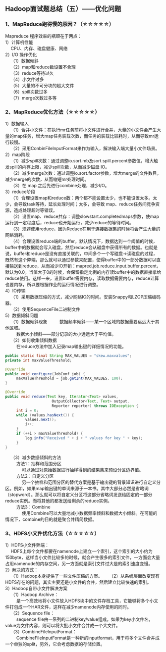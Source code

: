 ## Hadoop面试题总结（五）——优化问题

### 1、MapReduce跑得慢的原因？（**☆☆☆☆☆**）
Mapreduce 程序效率的瓶颈在于两点：  
1）计算机性能  
&emsp; CPU、内存、磁盘健康、网络  
2）I/O 操作优化  
&emsp; （1）数据倾斜  
&emsp; （2）map和reduce数设置不合理  
&emsp; （3）reduce等待过久  
&emsp; （4）小文件过多   
&emsp; （5）大量的不可分块的超大文件   
&emsp; （6）spill次数过多  
&emsp; （7）merge次数过多等  

### 2、MapReduce优化方法（☆☆☆☆☆）  
1）数据输入  
&emsp; （1）合并小文件：在执行mr任务前将小文件进行合并，大量的小文件会产生大量的map任务，增大map任务装载次数，而任务的装载比较耗时，从而导致mr运行较慢。   
&emsp; （2）采用ConbinFileInputFormat来作为输入，解决输入端大量小文件场景。  
2）map阶段  
&emsp; （1）减少spill次数：通过调整io.sort.mb及sort.spill.percent参数值，增大触发spill的内存上限，减少spill次数，从而减少磁盘 IO。   
&emsp; （2）减少merge次数：通过调整io.sort.factor参数，增大merge的文件数目，减少merge的次数，从而缩短mr处理时间。    
&emsp; （3）在 map 之后先进行combine处理，减少I/O。  
3）reduce阶段  
&emsp; （1）合理设置map和reduce数：两个都不能设置太少，也不能设置太多。太少，会导致task等待，延长处理时间；太多，会导致 map、reduce任务间竞争资源，造成处理超时等错误。   
&emsp; （2）设置map、reduce共存：调整slowstart.completedmaps参数，使map运行到一定程度后，reduce也开始运行，减少reduce的等待时间。  
&emsp; （3）规避使用reduce，因为Reduce在用于连接数据集的时候将会产生大量的网络消耗。  
&emsp; （4）合理设置reduce端的buffer，默认情况下，数据达到一个阈值的时候，buffer中的数据就会写入磁盘，然后reduce会从磁盘中获得所有的数据。也就是说，buffer和reduce是没有直接关联的，中间多个一个写磁盘->读磁盘的过程，既然有这个弊端，那么就可以通过参数来配置，使得buffer中的一部分数据可以直接输送到reduce，从而减少IO开销：mapred.job.reduce.input.buffer.percent，默认为0.0。当值大于0的时候，会保留指定比例的内存读buffer中的数据直接拿给reduce使用。这样一来，设置buffer需要内存，读取数据需要内存，reduce计算也要内存，所以要根据作业的运行情况进行调整。  
4）IO传输  
&emsp; （1）采用数据压缩的方式，减少网络IO的时间。安装Snappy和LZOP压缩编码器。  
&emsp; （2）使用SequenceFile二进制文件  
5）数据倾斜问题  
&emsp; （1）数据倾斜现象 
&emsp; &emsp; 数据频率倾斜——某一个区域的数据量要远远大于其他区域。  
&emsp; &emsp; 数据大小倾斜——部分记录的大小远远大于平均值。  
&emsp; （2）如何收集倾斜数据  
&emsp; &emsp; 在reduce方法中加入记录map输出键的详细情况的功能。
```java
public static final String MAX_VALUES = "skew.maxvalues";
private int maxValueThreshold;

@Override
public void configure(JobConf job) {
     maxValueThreshold = job.getInt(MAX_VALUES, 100);
}

@Override
public void reduce(Text key, Iterator<Text> values,
                     OutputCollector<Text, Text> output,
                     Reporter reporter) throws IOException {
     int i = 0;
     while (values.hasNext()) {
         values.next();
         i++;
     }
     if (++i > maxValueThreshold) {
         log.info("Received " + i + " values for key " + key);
     }
}
```
&emsp; （3）减少数据倾斜的方法  
&emsp; &emsp; 方法1：抽样和范围分区  
&emsp; &emsp; &emsp; 可以通过对原始数据进行抽样得到的结果集来预设分区边界值。  
&emsp; &emsp; 方法2：自定义分区   
&emsp; &emsp; &emsp; 另一个抽样和范围分区的替代方案是基于输出键的背景知识进行自定义分区。例如，如果map输出键的单词来源于一本书。其中大部分必然是省略词（stopword）。那么就可以将自定义分区将这部分省略词发送给固定的一部分reduce实例。而将其他的都发送给剩余的reduce实例。  
&emsp; &emsp; 方法3：Combine  
&emsp; &emsp; &emsp; 使用Combine可以大量地减小数据频率倾斜和数据大小倾斜。在可能的情况下，combine的目的就是聚合并精简数据。  

### 3、HDFS小文件优化方法（☆☆☆☆☆）  
1）HDFS小文件弊端：  
&emsp; HDFS上每个文件都要在namenode上建立一个索引，这个索引的大小约为150byte，这样当小文件比较多的时候，就会产生很多的索引文件，一方面会大量占用namenode的内存空间，另一方面就是索引文件过大是的索引速度变慢。   
2）解决的方式：   
&emsp; （1）Hadoop本身提供了一些文件压缩的方案。 
&emsp; （2）从系统层面改变现有HDFS存在的问题，其实主要还是小文件的合并，然后建立比较快速的索引。  
3）Hadoop自带小文件解决方案  
&emsp; （1）Hadoop Archive：  
&emsp; &emsp; 是一个高效地将小文件放入HDFS块中的文件存档工具，它能够将多个小文件打包成一个HAR文件，这样在减少namenode内存使用的同时。   
&emsp; （2）Sequence file：  
&emsp; &emsp; sequence file由一系列的二进制key/value组成，如果为key小文件名，value为文件内容，则可以将大批小文件合并成一个大文件。   
&emsp; （3）CombineFileInputFormat：  
&emsp; &emsp; CombineFileInputFormat是一种新的inputformat，用于将多个文件合并成一个单独的split，另外，它会考虑数据的存储位置。  












